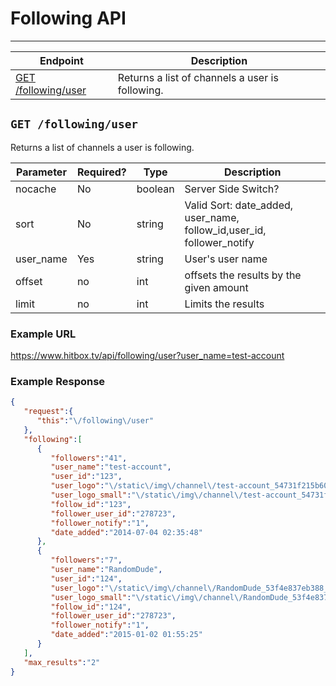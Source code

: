 # Following API
***


| Endpoint | Description |
| ---- | --------------- |
| [GET /following/user](/following.md#get-followinguser) | Returns a list of channels a user is following. |

## `GET /following/user`

Returns a list of channels a user is following.

| Parameter | Required? | Type | Description |
| --- | --- | --- | --- |
| nocache | No | boolean | Server Side Switch? |
| sort | No | string | Valid Sort: date_added, user_name, follow_id,user_id, follower_notify |
| user_name | Yes | string | User's user name |
| offset | no | int | offsets the results by the given amount |
| limit | no | int | Limits the results |

### Example URL

https://www.hitbox.tv/api/following/user?user_name=test-account

### Example Response 

```json
{
   "request":{
      "this":"\/following\/user"
   },
   "following":[
      {
         "followers":"41",
         "user_name":"test-account",
         "user_id":"123",
         "user_logo":"\/static\/img\/channel\/test-account_54731f215b60c_large.jpg",
         "user_logo_small":"\/static\/img\/channel\/test-account_54731f215b60c_small.jpg",
         "follow_id":"123",
         "follower_user_id":"278723",
         "follower_notify":"1",
         "date_added":"2014-07-04 02:35:48"
      },
      {
         "followers":"7",
         "user_name":"RandomDude",
         "user_id":"124",
         "user_logo":"\/static\/img\/channel\/RandomDude_53f4e837eb388_large.png",
         "user_logo_small":"\/static\/img\/channel\/RandomDude_53f4e837eb388_small.png",
         "follow_id":"124",
         "follower_user_id":"278723",
         "follower_notify":"1",
         "date_added":"2015-01-02 01:55:25"
      }
   ],
   "max_results":"2"
}
```
